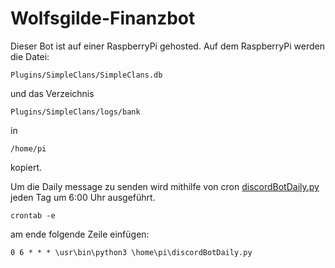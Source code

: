 # Wolfsgilde-Finanzbot

Dieser Bot ist auf einer RaspberryPi gehosted.
Auf dem RaspberryPi werden die Datei:
```
Plugins/SimpleClans/SimpleClans.db
```
und das Verzeichnis
```
Plugins/SimpleClans/logs/bank
```
in 
```
/home/pi
```
kopiert.

Um die Daily message zu senden wird mithilfe von cron [discordBotDaily.py](https://github.com/tzuzn/Wolfsgilde-Finanzbot/edit/main/discordBotDaily.py) jeden Tag um 6:00 Uhr ausgeführt.
```
crontab -e
```
am ende folgende Zeile einfügen:
```
0 6 * * * \usr\bin\python3 \home\pi\discordBotDaily.py
```
